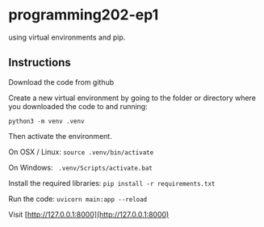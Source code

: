 # programming202-ep1
using virtual environments and pip.


## Instructions

Download the code from github

Create a new virtual environment by going to the folder or directory where you downloaded the code to and running:

`python3 -m venv .venv`

Then activate the environment.

On OSX / Linux: `source .venv/bin/activate`

On Windows: ` .venv/Scripts/activate.bat`

Install the required libraries: `pip install -r requirements.txt`

Run the code: `uvicorn main:app --reload`

Visit [http://127.0.0.1:8000](http://127.0.0.1:8000)